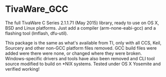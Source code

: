 # TivaWare_GCC
The full TivaWare C Series 2.1.1.71 (May 2015) library, ready to use on OS X, BSD and Linux platforms. Just add a compiler (arm-none-eabi-gcc) and a flashing tool (lmflash, dfu-util).

This package is the same as what's available from TI, only with all CCS, Keil, Sourcery and other non-GCC platform files removed. GCC build files were added were there were none, or changed where they were broken.
Windows-specific drivers and tools have also been removed and CLI tool source modified to build on *NIX systems.
Tested under OS X Yosemite and verified working!

